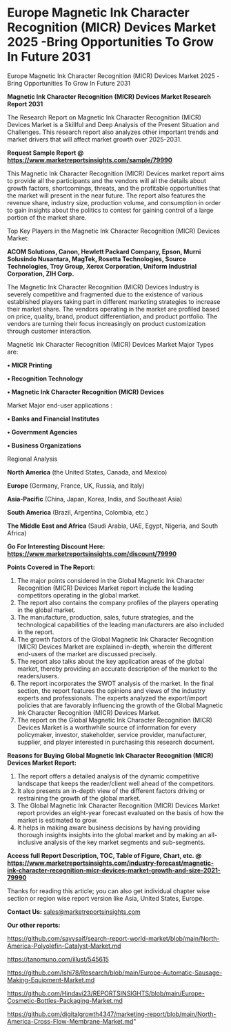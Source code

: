 # Europe Magnetic Ink Character Recognition (MICR) Devices Market 2025 -Bring Opportunities To Grow In Future 2031
 Europe Magnetic Ink Character Recognition (MICR) Devices Market 2025 -Bring Opportunities To Grow In Future 2031

<strong>Magnetic Ink Character Recognition (MICR) Devices Market Research Report 2031</strong>

The Research Report on Magnetic Ink Character Recognition (MICR) Devices Market is a Skillful and Deep Analysis of the Present Situation and Challenges. This research report also analyzes other important trends and market drivers that will affect market growth over 2025-2031.

<strong>Request Sample Report @ <a href=https://www.marketreportsinsights.com/sample/79990>https://www.marketreportsinsights.com/sample/79990</a></strong>

This Magnetic Ink Character Recognition (MICR) Devices market report aims to provide all the participants and the vendors will all the details about growth factors, shortcomings, threats, and the profitable opportunities that the market will present in the near future. The report also features the revenue share, industry size, production volume, and consumption in order to gain insights about the politics to contest for gaining control of a large portion of the market share.

Top Key Players in the Magnetic Ink Character Recognition (MICR) Devices Market:

<strong>ACOM Solutions, Canon, Hewlett Packard Company, Epson, Murni Solusindo Nusantara, MagTek, Rosetta Technologies, Source Technologies, Troy Group, Xerox Corporation, Uniform Industrial Corporation, ZIH Corp.</strong>

The Magnetic Ink Character Recognition (MICR) Devices Industry is severely competitive and fragmented due to the existence of various established players taking part in different marketing strategies to increase their market share. The vendors operating in the market are profiled based on price, quality, brand, product differentiation, and product portfolio. The vendors are turning their focus increasingly on product customization through customer interaction.

Magnetic Ink Character Recognition (MICR) Devices Market Major Types are:

<strong>• MICR Printing

• Recognition Technology

• Magnetic Ink Character Recognition (MICR) Devices</strong>

Market Major end-user applications :

<strong>• Banks and Financial Institutes

• Government Agencies

• Business Organizations</strong>

Regional Analysis

</u><strong><b>North America</b></strong> (the United States, Canada, and Mexico)

<strong><b>Europe </b></strong>(Germany, France, UK, Russia, and Italy)

<strong><b>Asia-Pacific</b></strong> (China, Japan, Korea, India, and Southeast Asia)

<strong><b>South America</b></strong> (Brazil, Argentina, Colombia, etc.)

<strong><b>The Middle East and Africa</b></strong> (Saudi Arabia, UAE, Egypt, Nigeria, and South Africa)

<strong>Go For Interesting Discount Here: <a href=https://www.marketreportsinsights.com/discount/79990>https://www.marketreportsinsights.com/discount/79990</a></strong>

<strong>Points Covered in The Report:</strong>
<ol>
  <li>The major points considered in the Global Magnetic Ink Character Recognition (MICR) Devices Market report include the leading competitors operating in the global market.</li>
  <li>The report also contains the company profiles of the players operating in the global market.</li>
  <li>The manufacture, production, sales, future strategies, and the technological capabilities of the leading manufacturers are also included in the report.</li>
  <li>The growth factors of the Global Magnetic Ink Character Recognition (MICR) Devices Market are explained in-depth, wherein the different end-users of the market are discussed precisely.</li>
  <li>The report also talks about the key application areas of the global market, thereby providing an accurate description of the market to the readers/users.</li>
  <li>The report incorporates the SWOT analysis of the market. In the final section, the report features the opinions and views of the industry experts and professionals. The experts analyzed the export/import policies that are favorably influencing the growth of the Global Magnetic Ink Character Recognition (MICR) Devices Market.</li>
  <li>The report on the Global Magnetic Ink Character Recognition (MICR) Devices Market is a worthwhile source of information for every policymaker, investor, stakeholder, service provider, manufacturer, supplier, and player interested in purchasing this research document.</li>
</ol>
<strong>Reasons for Buying Global Magnetic Ink Character Recognition (MICR) Devices Market Report:</strong>

<ol>
  <li>The report offers a detailed analysis of the dynamic competitive landscape that keeps the reader/client well ahead of the competitors.</li>
  <li>It also presents an in-depth view of the different factors driving or restraining the growth of the global market.</li>
  <li>The Global Magnetic Ink Character Recognition (MICR) Devices Market report provides an eight-year forecast evaluated on the basis of how the market is estimated to grow.</li>
  <li>It helps in making aware business decisions by having providing thorough insights insights into the global market and by making an all-inclusive analysis of the key market segments and sub-segments.</li>
</ol>
<strong>Access full Report Description, TOC, Table of Figure, Chart, etc. @ <a href=https://www.marketreportsinsights.com/industry-forecast/magnetic-ink-character-recognition-micr-devices-market-growth-and-size-2021-79990>https://www.marketreportsinsights.com/industry-forecast/magnetic-ink-character-recognition-micr-devices-market-growth-and-size-2021-79990</a></strong>


Thanks for reading this article; you can also get individual chapter wise section or region wise report version like Asia, United States, Europe.

<strong>Contact Us:</strong>
sales@marketreportsinsights.com

<strong>Our other reports:</strong>

<a href=https://github.com/sayysaif/search-report-world-market/blob/main/North-America-Polyolefin-Catalyst-Market.md>https://github.com/sayysaif/search-report-world-market/blob/main/North-America-Polyolefin-Catalyst-Market.md</a>

<a href=https://tanomuno.com/illust/545615>https://tanomuno.com/illust/545615</a>

<a href=https://github.com/Ishi78/Research/blob/main/Europe-Automatic-Sausage-Making-Equipment-Market.md>https://github.com/Ishi78/Research/blob/main/Europe-Automatic-Sausage-Making-Equipment-Market.md</a>

<a href=https://github.com/Hindavi23/REPORTSINSIGHTS/blob/main/Europe-Cosmetic-Bottles-Packaging-Market.md>https://github.com/Hindavi23/REPORTSINSIGHTS/blob/main/Europe-Cosmetic-Bottles-Packaging-Market.md</a>

<a href=https://github.com/digitalgrowth4347/marketing-report/blob/main/North-America-Cross-Flow-Membrane-Market.md>https://github.com/digitalgrowth4347/marketing-report/blob/main/North-America-Cross-Flow-Membrane-Market.md</a>"
